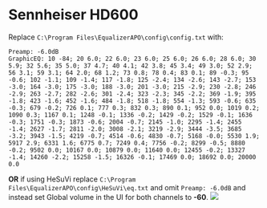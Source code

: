 # Sennheiser HD600
Replace `C:\Program Files\EqualizerAPO\config\config.txt` with:
```
Preamp: -6.0dB
GraphicEQ: 10 -84; 20 6.0; 22 6.0; 23 6.0; 25 6.0; 26 6.0; 28 6.0; 30 5.9; 32 5.6; 35 5.0; 37 4.7; 40 4.1; 42 3.8; 45 3.4; 49 3.0; 52 2.9; 56 3.1; 59 3.1; 64 2.0; 68 1.2; 73 0.8; 78 0.4; 83 0.1; 89 -0.3; 95 -0.6; 102 -1.1; 109 -1.4; 117 -1.8; 125 -2.4; 134 -2.6; 143 -2.7; 153 -3.0; 164 -3.0; 175 -3.0; 188 -3.0; 201 -3.0; 215 -2.9; 230 -2.8; 246 -2.9; 263 -2.7; 282 -2.6; 301 -2.4; 323 -2.3; 345 -2.2; 369 -1.9; 395 -1.8; 423 -1.6; 452 -1.6; 484 -1.8; 518 -1.8; 554 -1.3; 593 -0.6; 635 -0.3; 679 -0.2; 726 0.1; 777 0.3; 832 0.3; 890 0.1; 952 0.0; 1019 0.2; 1090 0.3; 1167 0.1; 1248 -0.1; 1336 -0.2; 1429 -0.2; 1529 -0.1; 1636 -0.3; 1751 -0.3; 1873 -0.6; 2004 -0.7; 2145 -1.0; 2295 -1.4; 2455 -1.4; 2627 -1.7; 2811 -2.0; 3008 -2.1; 3219 -2.9; 3444 -3.5; 3685 -3.2; 3943 -1.5; 4219 -0.7; 4514 -0.6; 4830 -0.7; 5168 -0.0; 5530 1.9; 5917 2.9; 6331 1.6; 6775 0.7; 7249 0.4; 7756 -0.2; 8299 -0.5; 8880 -0.2; 9502 0.0; 10167 0.0; 10879 0.0; 11640 0.0; 12455 -0.2; 13327 -1.4; 14260 -2.2; 15258 -1.5; 16326 -0.1; 17469 0.0; 18692 0.0; 20000 0.0
```
**OR** if using HeSuVi replace `C:\Program Files\EqualizerAPO\config\HeSuVi\eq.txt` and omit `Preamp: -6.0dB` and instead set Global volume in the UI for both channels to **-60**.
![](https://raw.githubusercontent.com/jaakkopasanen/AutoEq/master/results/Innerfidelity%202017/headphoncecom/onear/Sennheiser%20HD600/Sennheiser%20HD600.png)